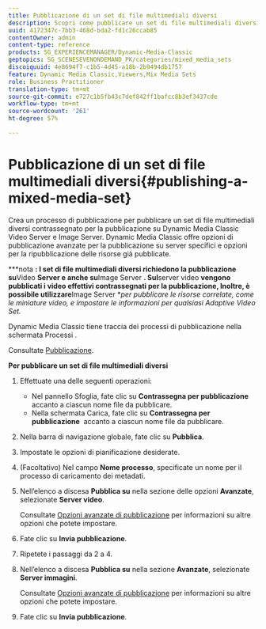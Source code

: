 ```yaml
---
title: Pubblicazione di un set di file multimediali diversi
description: Scopri come pubblicare un set di file multimediali diversi.
uuid: 4172347c-7bb3-468d-bda2-fd1c26ccab85
contentOwner: admin
content-type: reference
products: SG_EXPERIENCEMANAGER/Dynamic-Media-Classic
geptopics: SG_SCENESEVENONDEMAND_PK/categories/mixed_media_sets
discoiquuid: 4e8694f7-c1b5-4d45-a18b-2b9494db1757
feature: Dynamic Media Classic,Viewers,Mix Media Sets
role: Business Practitioner
translation-type: tm+mt
source-git-commit: e727c1b5fb43c7def842ff1bafcc8b3ef3437cde
workflow-type: tm+mt
source-wordcount: '261'
ht-degree: 57%

---
```



# Pubblicazione di un set di file multimediali diversi{#publishing-a-mixed-media-set}

Crea un processo di pubblicazione per pubblicare un set di file multimediali diversi contrassegnato per la pubblicazione su Dynamic Media Classic Video Server e Image Server. Dynamic Media Classic offre opzioni di pubblicazione avanzate per la pubblicazione su server specifici e opzioni per la ripubblicazione delle risorse già pubblicate.

***nota **: I set di file multimediali diversi richiedono la pubblicazione su**Video **Server e anche su**Image Server **. Sul**server video **vengono pubblicati i video effettivi contrassegnati per la pubblicazione, Inoltre, è possibile utilizzare**Image Server **per pubblicare le risorse correlate, come le miniature video, e impostare le informazioni per qualsiasi Adaptive Video Set.*

Dynamic Media Classic tiene traccia dei processi di pubblicazione nella schermata Processi .

Consultate [Pubblicazione](publishing-files.md#publishing_files).

<!-- 

Comment Type: remark
Last Modified By: unknown unknown 
Last Modified Date: 

<p>RB: Updated the following steps as per Cynthia email, 11/9/2012, added 11/12/2012</p>

 -->

**Per pubblicare un set di file multimediali diversi**

1. Effettuate una delle seguenti operazioni:

   * Nel pannello Sfoglia, fate clic su **Contrassegna per pubblicazione**  accanto a ciascun nome file da pubblicare.
   * Nella schermata Carica, fate clic su **Contrassegna per pubblicazione**  accanto a ciascun nome file da pubblicare.

1. Nella barra di navigazione globale, fate clic su **Pubblica**.
1. Impostate le opzioni di pianificazione desiderate.
1. (Facoltativo) Nel campo **Nome processo**, specificate un nome per il processo di caricamento dei metadati.
1. Nell’elenco a discesa **Pubblica su** nella sezione delle opzioni **Avanzate**, selezionate **Server video**.

   Consultate [Opzioni avanzate di pubblicazione](publishing-files.md#advanced_publish_options) per informazioni su altre opzioni che potete impostare.

1. Fate clic su **Invia pubblicazione**.
1. Ripetete i passaggi da 2 a 4.
1. Nell’elenco a discesa **Pubblica su** nella sezione **Avanzate**, selezionate **Server immagini**.

   Consultate [Opzioni avanzate di pubblicazione](publishing-files.md#advanced_publish_options) per informazioni su altre opzioni che potete impostare.

1. Fate clic su **Invia pubblicazione**.


